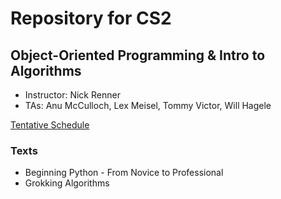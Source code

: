 # Repository for CS2
## Object-Oriented Programming & Intro to Algorithms

* Instructor: Nick Renner
* TAs: Anu McCulloch, Lex Meisel, Tommy Victor, Will Hagele

[Tentative Schedule](https://docs.google.com/spreadsheets/d/1yFJVc77QsCPTVjCgqzdleCTMesRNzBR2VIC72pdynTA/edit#gid=0)

### Texts
* Beginning Python - From Novice to Professional
* Grokking Algorithms
